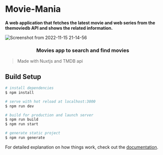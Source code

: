 # Movie-Mania

<b> A web application that fetches the latest movie and web series from the themoviedb API and shows the related information.</b>

![Screenshot from 2022-11-15 21-14-56](https://user-images.githubusercontent.com/92504666/201963487-172609b9-3b79-4b6e-8e20-2f9263daca69.png)

<h3 align="center">Movies app to search and find movies</h3>

> Made with Nuxtjs and TMDB api

## Build Setup

```bash
# install dependencies
$ npm install

# serve with hot reload at localhost:3000
$ npm run dev

# build for production and launch server
$ npm run build
$ npm run start

# generate static project
$ npm run generate
```

For detailed explanation on how things work, check out the [documentation](https://nuxtjs.org).


